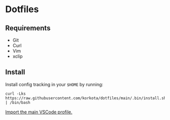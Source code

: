 # Dotfiles

## Requirements

- Git
- Curl
- Vim
- xclip

## Install

Install config tracking in your `$HOME` by running:

```shell
curl -Lks https://raw.githubusercontent.com/korkota/dotfiles/main/.bin/install.sh | /bin/bash
```

[Import the main VSCode profile.](https://vscode.dev/profile/github/eae87326b159b9f4434060bc7e533134)
